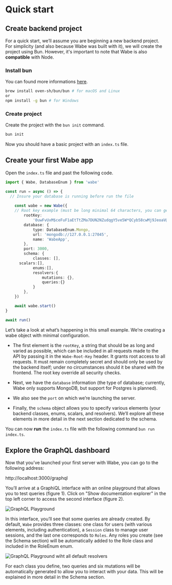 # Quick start

## Create backend project

For a quick start, we’ll assume you are beginning a new backend project. For simplicity (and also because Wabe was built with it), we will create the project using Bun. However, it's important to note that Wabe is also **compatible** with Node.

### Install bun

You can found more informations [here](https://bun.sh/docs/installation#installing).

```sh
brew install oven-sh/bun/bun # for macOS and Linux
or
npm install -g bun # for Windows
```

### Create project

Create the project with the `bun init` command.

```sh
bun init
```

Now you should have a basic project with an `index.ts` file.

## Create your first Wabe app

Open the `index.ts` file and past the following code.

```ts
import { Wabe, DatabaseEnum } from 'wabe'

const run = async () => {
  // Insure your database is running before run the file
  
	const wabe = new Wabe({
    // Root key example (must be long minimal 64 characters, you can generate it online)
		rootKey:
			'0uwFvUxM$ceFuF1aEtTtZMa7DUN2NZudqgY5ve5W*QCyb58cwMj9JeoaV@d#%29v&aJzswuudVU1%nAT+rxS0Bh&OkgBYc0PH18*',
		database: {
			type: DatabaseEnum.Mongo,
			url: 'mongodb://127.0.0.1:27045',
			name: 'WabeApp',
		},
		port: 3000,
		schema: {
			classes: [],
      scalars:[],
			enums:[],
			resolvers:{
				mutations: {},
				queries:{}
			}
		},
	})

	await wabe.start()
}

await run()

```

Let’s take a look at what’s happening in this small example. We’re creating a wabe object with minimal configuration. 

- The first element is the `rootKey`, a string that should be as long and varied as possible, which can be included in all requests made to the API by passing it in the `Wabe-Root-Key` header. It grants root access to all requests. It must remain completely secret and should only be used by the backend itself; under no circumstances should it be shared with the frontend. The root key override all security checks.

- Next, we have the `database` information (the type of database; currently, Wabe only supports MongoDB, but support for Postgres is planned).

- We also see the `port` on which we’re launching the server.

- Finally, the `schema` object allows you to specify various elements (your backend classes, enums, scalars, and resolvers). We’ll explore all these elements in more detail in the next section dedicated to the schema.

You can now **run** the `index.ts` file with the following command `bun run index.ts`.

## Explore the GraphQL dashboard

Now that you’ve launched your first server with Wabe, you can go to the following address:

http://localhost:3000/graphql

You’ll arrive at a GraphiQL interface with an online playground that allows you to test queries (figure 1). Click on "Show documentation explorer" in the top left corner to access the second interface (figure 2).

![GraphQL Playground](/graphqlPlayground.png)

In this interface, you’ll see that some queries are already created. By default, `Wabe` provides three classes: one class for users (with various elements, including authentication), a `Session` class to manage user sessions, and the last one corresponds to `Roles`. Any roles you create (see the Schema section) will be automatically added to the Role class and included in the RoleEnum enum.

![GraphQL Playground wiht all default resolvers](/graphqlPlayground2.png)

For each class you define, two queries and six mutations will be automatically generated to allow you to interact with your data. This will be explained in more detail in the Schema section.
